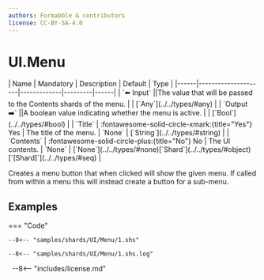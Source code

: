 ```yaml
---
authors: Formabble & contributors
license: CC-BY-SA-4.0
---
```



# UI.Menu

<div class="sh-parameters" markdown="1">
| Name | Mandatory | Description | Default | Type |
|------|---------------------|-------------|---------|------|
| `⬅️ Input` ||The value that will be passed to the Contents shards of the menu. | | [`Any`](../../types/#any) |
| `Output ➡️` ||A boolean value indicating whether the menu is active. | | [`Bool`](../../types/#bool) |
| `Title` | :fontawesome-solid-circle-xmark:{title="Yes"} Yes  | The title of the menu. | `None` | [`String`](../../types/#string) |
| `Contents` | :fontawesome-solid-circle-plus:{title="No"} No  | The UI contents. | `None` | [`None`](../../types/#none)[`Shard`](../../types/#object)[`[Shard]`](../../types/#seq) |

</div>

Creates a menu button that when clicked will show the given menu. If called from within a menu this will instead create a button for a sub-menu.

## Examples

=== "Code"

  ```x86asm linenums="1"
  --8<-- "samples/shards/UI/Menu/1.shs"
  ```

  ```
  --8<-- "samples/shards/UI/Menu/1.shs.log"
  ```
&nbsp;
--8<-- "includes/license.md"


